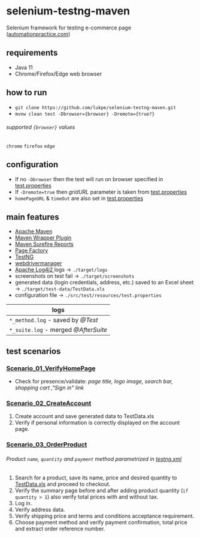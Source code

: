 # selenium-testng-maven
Selenium framework for testing e-commerce page ([automationpractice.com](http://automationpractice.com))

## requirements
* Java 11
* Chrome/Firefox/Edge web browser

## how to run
* `git clone https://github.com/lukpe/selenium-testng-maven.git`
* `mvnw clean test -Dbrowser={browser} -Dremote={true?}`

###### supported `{browser}` values
`chrome` `firefox` `edge`

## configuration
[test.properties]: src/test/resources/test.properties
* If no `-Dbrowser` then the test will run on browser specified in [test.properties]
* If `-Dremote=true` then  _gridURL_ parameter is taken from [test.properties]
* `homePageURL` & `timeOut` are also set in [test.properties]

## main features
* [Apache Maven](https://maven.apache.org/)
* [Maven Wrapper Plugin](https://github.com/takari/takari-maven-plugin)
* [Maven Surefire Reports](https://maven.apache.org/surefire/maven-surefire-report-plugin/)
* [Page Factory](https://github.com/SeleniumHQ/selenium/wiki/PageFactory)
* [TestNG](https://testng.org/doc/)
* [webdrivermanager](https://github.com/bonigarcia/webdrivermanager)
* [Apache Log4j2 ](https://logging.apache.org/log4j/2.x/) logs -> `./target/logs`
* screenshots on test fail -> `./target/screenshots`
* generated data (login credentials, address, etc.) saved to an Excel sheet -> `./target/test-data/TestData.xls`
* configuration file -> `./src/test/resources/test.properties`

| logs |
|------|
|`*_method.log` - saved by _@Test_|
|`*_suite.log` - merged _@AfterSuite_|

## test scenarios
### [Scenario_01_VerifyHomePage](/src/test/java/org/test/Scenario_01_VerifyHomePage.java)
* Check for presence/validate: _page title, logo image, search bar, shopping cart ,"Sign in" link_
### [Scenario_02_CreateAccount](/src/test/java/org/test/Scenario_02_CreateAccount.java)
1. Create account and save generated data to TestData.xls
2. Verify if personal information is correctly displayed on the account page.
### [Scenario_03_OrderProduct](src/test/java/org/test/Scenario_03_OrderProduct.java)
[testng.xml]: ./testng.xml
[TestData.xls]: src/test/resources/TestData.xls
###### Product `name`, `quantity` and `payment` method parametrized in [testng.xml]
1. Search for a product, save its name, price and desired quantity to [TestData.xls] and proceed to checkout.
2. Verify the summary page before and after adding product quantity (`if quantity > 1`) also verify total prices with and without tax.
3. Log in.
4. Verify address data.
5. Verify shipping price and terms and conditions acceptance requirement.
6. Choose payment method and verify payment confirmation, total price and extract order reference number.
